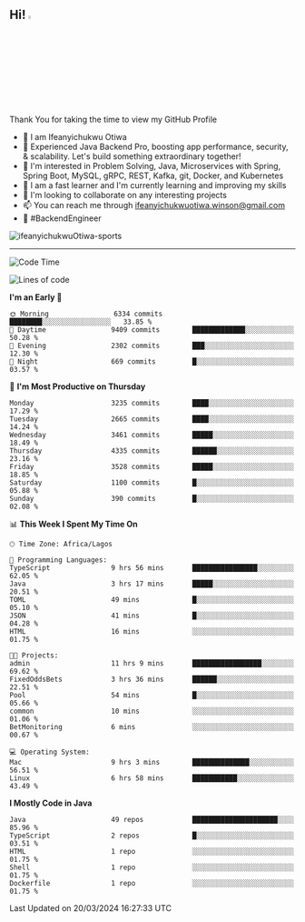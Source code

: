 <!-- BLOG-POST-LIST:START --><!-- BLOG-POST-LIST:END -->

## Hi! <img src="https://media.giphy.com/media/hvRJCLFzcasrR4ia7z/giphy.gif" width="4%"> 

Thank You for taking the time to view my GitHub Profile

- 👋 I am Ifeanyichukwu Otiwa
- 🚀 Experienced Java Backend Pro, boosting app performance, security, & scalability. Let's build something extraordinary together!
- 👀 I'm interested in Problem Solving, Java, Microservices with Spring, Spring Boot, MySQL, gRPC, REST, Kafka, git, Docker, and Kubernetes
- 🌱 I am a fast learner and I'm currently learning and improving my skills
- 💞️ I'm looking to collaborate on any interesting projects
- 📫 You can reach me through ifeanyichukwuotiwa.winson@gmail.com
- 🚀 #BackendEngineer

<p align="left" marginTop="10px"> <img src="https://komarev.com/ghpvc/?username=ifeanyichukwuOtiwa-sports&label=Profile%20views&color=0e75b6&style=for-the-badge" alt="ifeanyichukwuOtiwa-sports" /> </p>

***

<!--START_SECTION:waka-->
![Code Time](http://img.shields.io/badge/Code%20Time-2%2C328%20hrs%2045%20mins-blue)

![Lines of code](https://img.shields.io/badge/From%20Hello%20World%20I%27ve%20Written-4.3%20million%20lines%20of%20code-blue)

**I'm an Early 🐤** 

```text
🌞 Morning                6334 commits        ████████░░░░░░░░░░░░░░░░░   33.85 % 
🌆 Daytime                9409 commits        █████████████░░░░░░░░░░░░   50.28 % 
🌃 Evening                2302 commits        ███░░░░░░░░░░░░░░░░░░░░░░   12.30 % 
🌙 Night                  669 commits         █░░░░░░░░░░░░░░░░░░░░░░░░   03.57 % 
```
📅 **I'm Most Productive on Thursday** 

```text
Monday                   3235 commits        ████░░░░░░░░░░░░░░░░░░░░░   17.29 % 
Tuesday                  2665 commits        ████░░░░░░░░░░░░░░░░░░░░░   14.24 % 
Wednesday                3461 commits        █████░░░░░░░░░░░░░░░░░░░░   18.49 % 
Thursday                 4335 commits        ██████░░░░░░░░░░░░░░░░░░░   23.16 % 
Friday                   3528 commits        █████░░░░░░░░░░░░░░░░░░░░   18.85 % 
Saturday                 1100 commits        █░░░░░░░░░░░░░░░░░░░░░░░░   05.88 % 
Sunday                   390 commits         █░░░░░░░░░░░░░░░░░░░░░░░░   02.08 % 
```


📊 **This Week I Spent My Time On** 

```text
🕑︎ Time Zone: Africa/Lagos

💬 Programming Languages: 
TypeScript               9 hrs 56 mins       ████████████████░░░░░░░░░   62.05 % 
Java                     3 hrs 17 mins       █████░░░░░░░░░░░░░░░░░░░░   20.51 % 
TOML                     49 mins             █░░░░░░░░░░░░░░░░░░░░░░░░   05.10 % 
JSON                     41 mins             █░░░░░░░░░░░░░░░░░░░░░░░░   04.28 % 
HTML                     16 mins             ░░░░░░░░░░░░░░░░░░░░░░░░░   01.75 % 

🐱‍💻 Projects: 
admin                    11 hrs 9 mins       █████████████████░░░░░░░░   69.62 % 
FixedOddsBets            3 hrs 36 mins       ██████░░░░░░░░░░░░░░░░░░░   22.51 % 
Pool                     54 mins             █░░░░░░░░░░░░░░░░░░░░░░░░   05.66 % 
common                   10 mins             ░░░░░░░░░░░░░░░░░░░░░░░░░   01.06 % 
BetMonitoring            6 mins              ░░░░░░░░░░░░░░░░░░░░░░░░░   00.67 % 

💻 Operating System: 
Mac                      9 hrs 3 mins        ██████████████░░░░░░░░░░░   56.51 % 
Linux                    6 hrs 58 mins       ███████████░░░░░░░░░░░░░░   43.49 % 
```

**I Mostly Code in Java** 

```text
Java                     49 repos            █████████████████████░░░░   85.96 % 
TypeScript               2 repos             █░░░░░░░░░░░░░░░░░░░░░░░░   03.51 % 
HTML                     1 repo              ░░░░░░░░░░░░░░░░░░░░░░░░░   01.75 % 
Shell                    1 repo              ░░░░░░░░░░░░░░░░░░░░░░░░░   01.75 % 
Dockerfile               1 repo              ░░░░░░░░░░░░░░░░░░░░░░░░░   01.75 % 
```




 Last Updated on 20/03/2024 16:27:33 UTC
<!--END_SECTION:waka-->

<!--
<p align="center">
![trophy](https://github-profile-trophy.vercel.app/?username=ifeanyichukwuOtiwa-sports&theme=onedark) (https://github.com/ryo-ma/github-profile-trophy)
</p>
-->

<!---
ifeanyi-otiwa/ifeanyi-otiwa is a ✨ special ✨ repository because its `README.md` (this file) appears on your GitHub profile.
You can click the Preview link to take a look at your changes.
--->
